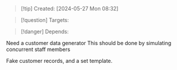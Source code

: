 
>[!tip] Created: [2024-05-27 Mon 08:32]

>[!question] Targets: 

>[!danger] Depends: 

Need a customer data generator
This should be done by simulating concurrent staff members

Fake customer records, and a set template.